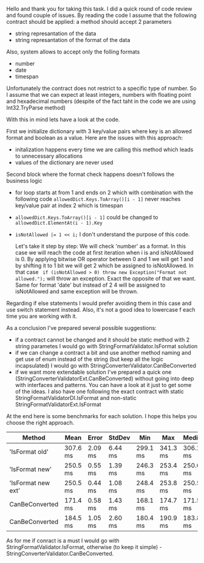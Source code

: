 Hello and thank you for taking this task.
I did a quick round of code review and found couple of issues.
By reading the code I assume that the following contract should be applied:
a method should accept 2 parameters
* string represantation of the data
* string represantation of the format of the data

Also, system allows to accept only the folling formats
* number
* date 
* timespan

Unfortunately the contract does not restrict to a specific type of number. 
So I assume that we can expect at least integers, numbers with floating point and hexadecimal numbers (despite of the fact taht in the code we are using Int32.TryParse method) 

With this in mind lets have a look at the code.

First we initialize dictionary with 3 key/value pairs where key is an allowed format and boolean as a value.
Here are the issues with this approach:
* initalization happens every time we are calling this method which leads to unnecessary allocations
* values of the dictionary are never used

Second block where the format check happens doesn't follows the business logic
* for loop starts at from 1 and ends on 2 which with combination with the following code `allowedDict.Keys.ToArray()[i - 1]` never reaches key/value pair at index 2 which is timespan
* `allowedDict.Keys.ToArray()[i - 1]` could be changed to `allowedDict.ElementAt(i - 1).Key`
* `isNotAllowed |= 1 << i;` I don't understand the purpose of this code.

  Let's take it step by step:
  We will check 'number' as a format. In this case we will reach the code at first iteration when i is and isNotAllowed is 0.
  By applying bitwise OR operator between 0 and 1 we will get 1 and by shifting it to 1 bit we will get 2 which be assigned to isNotAllowed.
  In that case ` if (isNotAllowed > 0)
                throw new Exception("Format not allowed.");` 
  will throw an exception. Exact the opposite  of that we want.
  Same for format 'date' but instead of 2 4 will be assigned to isNotAllowed and same exception will be thrown.

Regarding if else statements I would prefer avoiding them in this case and use switch statement instead. Also, it's not a good idea to lowercase f each time you are working with it.

As a conclusion I've prepared several possible suggestions:
* if a contract cannot be changed and it should be static method with 2 string parametes I would go with StringFormatValidator.IsFormat solution
* if we can change a contract a bit and use another method naming and get use of enum instead of the string (but keep all the logic incapsulated) I would go with StringConverterValidator.CanBeConverted
* if we want more extendable solution I've prepared a quick one (StringConverterValidatorExt.CanBeConverted) without going into deep with interfaces and patterns. You can have a look at it just to get some of the ideas. I also have one following the exact contract with static StringFormatValidatorDI.IsFormat and non-static StringFormatValidatorExt.IsFormat


At the end here is some benchmarks for each solution. I hope this helps you choose the right approach.

Method       |     Mean |   Error |  StdDev |      Min |      Max |   Median |        Gen0 | Allocated |
-------------|--------- |---------|---------|----------|----------|----------|-------------|-----------|
'IsFormat old'| 307.6 ms | 2.09 ms | 6.44 ms | 299.1 ms | 341.3 ms | 306.2 ms | 133500.0000 | 400.81 MB |
'IsFormat new' | 250.5 ms | 0.55 ms | 1.39 ms | 246.3 ms | 253.4 ms | 250.6 ms |  26666.6667 |  80.38 MB |
'IsFormat new ext' | 250.5 ms | 0.44 ms | 1.08 ms | 248.4 ms | 253.8 ms | 250.5 ms |  26500.0000 |  80.37 MB |
CanBeConverted | 171.4 ms | 0.58 ms | 1.43 ms | 168.1 ms | 174.7 ms | 171.5 ms |  14000.0000 |  42.23 MB |
CanBeConverted | 184.5 ms | 1.05 ms | 2.60 ms | 180.4 ms | 190.9 ms | 183.8 ms |  14000.0000 |  42.22 MB |

As for me if conract is a must I would go with StringFormatValidator.IsFormat, otherwise (to keep it simple) - StringConverterValidator.CanBeConverted.
